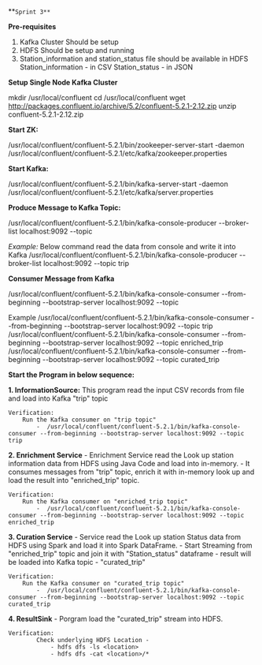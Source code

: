 **`Sprint 3** `


**Pre-requisites**
1. Kafka Cluster Should be setup
2. HDFS Should be setup and running
3. Station_information and station_status file should be available in HDFS 
	Station_information - in CSV
	Station_status - in JSON



**Setup Single Node Kafka Cluster**

mkdir /usr/local/confluent
cd /usr/local/confluent
wget http://packages.confluent.io/archive/5.2/confluent-5.2.1-2.12.zip
unzip confluent-5.2.1-2.12.zip

**Start ZK:**

/usr/local/confluent/confluent-5.2.1/bin/zookeeper-server-start -daemon  /usr/local/confluent/confluent-5.2.1/etc/kafka/zookeeper.properties

**Start Kafka:**

/usr/local/confluent/confluent-5.2.1/bin/kafka-server-start -daemon /usr/local/confluent/confluent-5.2.1/etc/kafka/server.properties

**Produce Message to Kafka Topic:**

/usr/local/confluent/confluent-5.2.1/bin/kafka-console-producer --broker-list localhost:9092 --topic <topic-name>

_Example:_
Below command read the data from console and write it into Kafka
/usr/local/confluent/confluent-5.2.1/bin/kafka-console-producer --broker-list localhost:9092 --topic trip


**Consumer Message from Kafka**

/usr/local/confluent/confluent-5.2.1/bin/kafka-console-consumer --from-beginning --bootstrap-server localhost:9092 --topic <topic-name>

Example
/usr/local/confluent/confluent-5.2.1/bin/kafka-console-consumer --from-beginning --bootstrap-server localhost:9092 --topic trip
/usr/local/confluent/confluent-5.2.1/bin/kafka-console-consumer --from-beginning --bootstrap-server localhost:9092 --topic enriched_trip
/usr/local/confluent/confluent-5.2.1/bin/kafka-console-consumer --from-beginning --bootstrap-server localhost:9092 --topic curated_trip




**Start the Program in below sequence:**

**1. InformationSource:**
	This program read the input CSV records from file and load into Kafka "trip" topic

	Verification:
		Run the Kafka consumer on "trip topic"
			-  /usr/local/confluent/confluent-5.2.1/bin/kafka-console-consumer --from-beginning --bootstrap-server localhost:9092 --topic trip


**2. Enrichment Service**
	- Enrichment Service read the Look up station information data from HDFS using Java Code and load into in-memory.
    - It consumes messages from "trip" topic, enrich it with in-memory look up and load the result into "enriched_trip" topic.

	Verification:
		Run the Kafka consumer on "enriched_trip topic"
			-  /usr/local/confluent/confluent-5.2.1/bin/kafka-console-consumer --from-beginning --bootstrap-server localhost:9092 --topic enriched_trip

**3. Curation Service**
	- Service read the Look up station Status data from HDFS using Spark and load it into Spark DataFrame.
	- Start Streaming from "enriched_trip" topic and join it with "Station_status" dataframe
	- result will be loaded into Kafka topic - "curated_trip"

	Verification:
		Run the Kafka consumer on "curated_trip topic"
			-  /usr/local/confluent/confluent-5.2.1/bin/kafka-console-consumer --from-beginning --bootstrap-server localhost:9092 --topic curated_trip


**4. ResultSink**
	- Porgram load the "curated_trip" stream into HDFS.

	Verification:
			Check underlying HDFS Location -
				- hdfs dfs -ls <location>
				- hdfs dfs -cat <location>/*